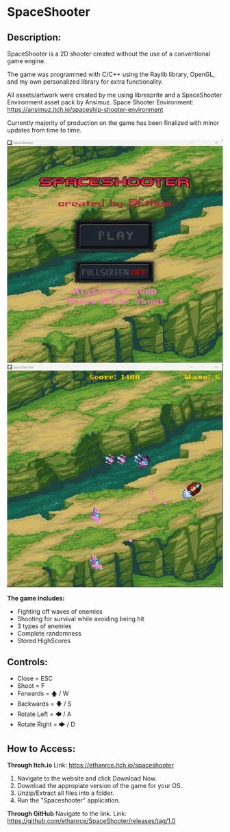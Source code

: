 # SpaceShooter

## Description:

SpaceShooter is a 2D shooter created without the use of a conventional game engine. 

The game was programmed with C/C++ using the Raylib library, OpenGL, and my own personalized library for extra functionality.

All assets/artwork were created by me using libresprite and a SpaceShooter Environment asset pack by Ansimuz.
Space Shooter Environment: https://ansimuz.itch.io/spaceship-shooter-environment

Currently majority of production on the game has been finalized with minor updates from time to time.

![MainMenu](images/MainMenu.png)
![GamePlay](images/GamePlay.png)

**The game includes:**
- Fighting off waves of enemies
- Shooting for survival while avoiding being hit
- 3 types of enemies
- Complete randomness
- Stored HighScores

## Controls:
- Close = ESC
- Shoot = F
- Forwards = 🡅 / W 
- Backwards = 🡇 / S
- Rotate Left = 🡄 / A 
- Rotate Right = 🡆 / D 

## How to Access:
**Through Itch.io**
Link: https://ethanrce.itch.io/spaceshooter
1. Navigate to the website and click Download Now.
2. Download the appropiate version of the game for your OS. 
3. Unzip/Extract all files into a folder.
4. Run the "Spaceshooter" application.

**Through GitHub**
Navigate to the link.
Link: https://github.com/ethanrce/SpaceShooter/releases/tag/1.0
